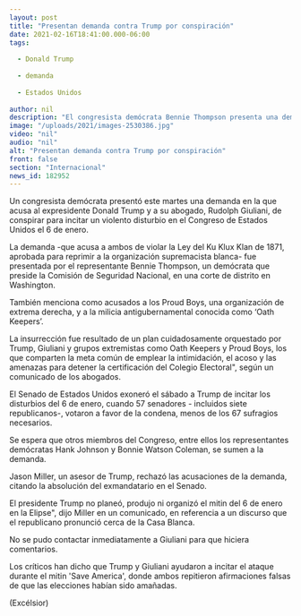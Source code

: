 ```yaml
---
layout: post
title: "Presentan demanda contra Trump por conspiración"
date: 2021-02-16T18:41:00.000-06:00
tags:
  
  - Donald Trump
  
  - demanda
  
  - Estados Unidos
  
author: nil
description: "El congresista demócrata Bennie Thompson presenta una demanda en la que acusa al expresidente Trump y a su abogado, Rudolph Giuliani, de conspirar para incitar disturbios en el Capitolio"
image: "/uploads/2021/images-2530386.jpg"
video: "nil"
audio: "nil"
alt: "Presentan demanda contra Trump por conspiración"
front: false
section: "Internacional"
news_id: 182952
---
```


Un congresista demócrata presentó este martes una demanda en la que acusa al expresidente Donald Trump y a su abogado, Rudolph Giuliani, de conspirar para incitar un violento disturbio en el Congreso de Estados Unidos el 6 de enero.

La demanda -que acusa a ambos de violar la Ley del Ku Klux Klan de 1871, aprobada para reprimir a la organización supremacista blanca- fue presentada por el representante Bennie Thompson, un demócrata que preside la Comisión de Seguridad Nacional, en una corte de distrito en Washington.

También menciona como acusados a los Proud Boys, una organización de extrema derecha, y a la milicia antigubernamental conocida como ‘Oath Keepers’.

La insurrección fue resultado de un plan cuidadosamente orquestado por Trump, Giuliani y grupos extremistas como Oath Keepers y Proud Boys, los que comparten la meta común de emplear la intimidación, el acoso y las amenazas para detener la certificación del Colegio Electoral", según un comunicado de los abogados.

El Senado de Estados Unidos exoneró el sábado a Trump de incitar los disturbios del 6 de enero, cuando 57 senadores - incluidos siete republicanos-, votaron a favor de la condena, menos de los 67 sufragios necesarios.

Se espera que otros miembros del Congreso, entre ellos los representantes demócratas Hank Johnson y Bonnie Watson Coleman, se sumen a la demanda.

Jason Miller, un asesor de Trump, rechazó las acusaciones de la demanda, citando la absolución del exmandatario en el Senado.

El presidente Trump no planeó, produjo ni organizó el mitin del 6 de enero en la Elipse", dijo Miller en un comunicado, en referencia a un discurso que el republicano pronunció cerca de la Casa Blanca.

No se pudo contactar inmediatamente a Giuliani para que hiciera comentarios.

Los críticos han dicho que Trump y Giuliani ayudaron a incitar el ataque durante el mitin 'Save America', donde ambos repitieron afirmaciones falsas de que las elecciones habían sido amañadas.

(Excélsior)